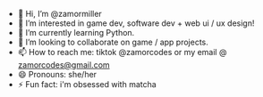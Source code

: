 - 👋 Hi, I’m @zamormiller
- 👀 I’m interested in game dev, software dev + web ui / ux design!
- 🌱 I’m currently learning Python.
- 💞️ I’m looking to collaborate on game / app projects.
- 📫 How to reach me: tiktok @zamorcodes or my email @ zamorcodes@gmail.com
- 😄 Pronouns: she/her
- ⚡ Fun fact: i'm obsessed with matcha

<!---
zamormiller/zamormiller is a ✨ special ✨ repository because its `README.md` (this file) appears on your GitHub profile.
You can click the Preview link to take a look at your changes.
--->

